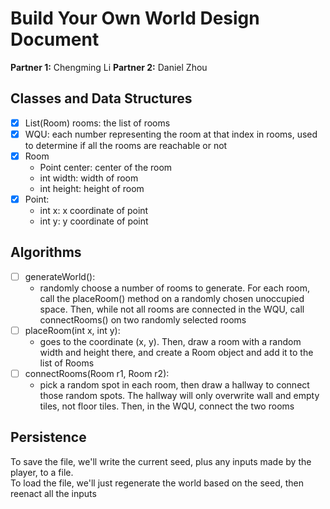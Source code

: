# Build Your Own World Design Document

**Partner 1:**
Chengming Li
**Partner 2:**
Daniel Zhou
## Classes and Data Structures
- [x] List(Room) rooms: the list of rooms
- [x] WQU: each number representing the room at that index in rooms, used to determine if all the rooms are reachable or not
- [x] Room
  - Point center: center of the room 
  - int width: width of room
  - int height: height of room
- [x] Point:
  - int x: x coordinate of point
  - int y: y coordinate of point
## Algorithms
- [ ] generateWorld(): 
  - randomly choose a number of rooms to generate. For each room, call the placeRoom() method on a randomly chosen unoccupied space. Then, while not all rooms are connected in the WQU, call connectRooms() on two randomly selected rooms
- [ ] placeRoom(int x, int y): 
  - goes to the coordinate (x, y). Then, draw a room with a random width and height there, and create a Room object and add it to the list of Rooms
- [ ] connectRooms(Room r1, Room r2): 
  - pick a random spot in each room, then draw a hallway to connect those random spots. The hallway will only overwrite wall and empty tiles, not floor tiles. Then, in the WQU, connect the two rooms
## Persistence
To save the file, we'll write the current seed, plus any inputs made by the player, to a file.
<br>To load the file, we'll just regenerate the world based on the seed, then reenact all the inputs